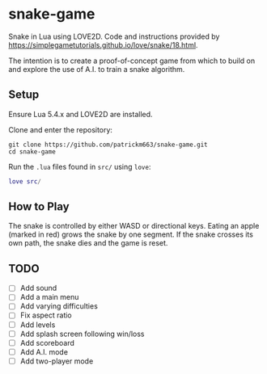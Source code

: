 # snake-game

Snake in Lua using LOVE2D. Code and instructions provided by https://simplegametutorials.github.io/love/snake/18.html. 

The intention is to create a proof-of-concept game from which to build on and explore the use of A.I. to train a snake algorithm.

## Setup
Ensure Lua 5.4.x and LOVE2D are installed.

Clone and enter the repository:
```
git clone https://github.com/patrickm663/snake-game.git
cd snake-game
```

Run the `.lua` files found in `src/` using `love`:
```lua
love src/
```

## How to Play
The snake is controlled by either WASD or directional keys. Eating an apple (marked in red) grows the snake by one segment. If the snake crosses its own path, the snake dies and the game is reset.

## TODO
- [ ] Add sound
- [ ] Add a main menu
- [ ] Add varying difficulties
- [ ] Fix aspect ratio
- [ ] Add levels
- [ ] Add splash screen following win/loss
- [ ] Add scoreboard
- [ ] Add A.I. mode
- [ ] Add two-player mode
